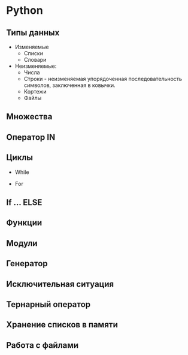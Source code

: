 # Python

## Типы данных
- Изменяемые
    - Списки
    - Словари
- Неизменяемые:
    - Числа
    - Строки - неизменяемая упорядоченная последовательность символов, заключенная в ковычки. 
    - Кортежи
    - Файлы

## Множества

## Оператор IN

## Циклы
- While

- For

## If ... ELSE

## Функции 

## Модули

## Генератор

## Исключительная ситуация

## Тернарный оператор

## Хранение списков в памяти

## Работа с файлами
